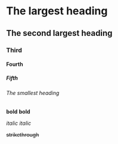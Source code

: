 # The largest heading
## The second largest heading
### Third
#### Fourth
##### Fifth
###### The smallest heading

**bold**
__bold__

*italic*
_italic_

~~strikethrough~~
